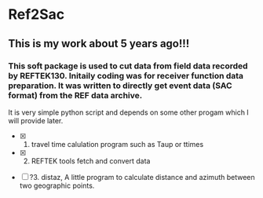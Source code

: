 # Ref2Sac
## This is my work about 5 years ago!!!
### This soft package is used to cut data from field data recorded by REFTEK130. Initaily coding was for receiver function data preparation. It was written to directly get event data (SAC format) from the REF data archive.  

It is very simple python script and depends on some other progam which I will provide later.
 - [x] 1. travel time calulation program such as Taup or ttimes
 - [x] 2. REFTEK tools fetch and convert data
 - [ ] ?3. distaz, A little program to calculate distance and azimuth between two geographic points.  

